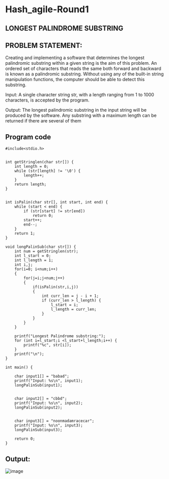 # Hash_agile-Round1

## LONGEST PALINDROME SUBSTRING
## PROBLEM STATEMENT:
Creating and implementing a software that determines the longest palindromic substring within a given string is the aim of this problem. An ordered set of characters that reads the same both forward and backward is known as a palindromic substring. Without using any of the built-in string manipulation functions, the computer should be able to detect this substring.

Input: A single character string str, with a length ranging from 1 to 1000 characters, is accepted
by the program.

Output: The longest palindromic substring in the input string will be produced by the software.
Any substring with a maximum length can be returned if there are several of them

## Program code
```
#include<stdio.h>


int getStringlen(char str[]) {
    int length = 0;
    while (str[length] != '\0') {
        length++;
    }
    return length;
}


int isPalin(char str[], int start, int end) {
    while (start < end) {
        if (str[start] != str[end])
            return 0; 
        start++;
        end--;
    }
    return 1; 
}

void longPalinSub(char str[]) {
    int num = getStringlen(str);
    int l_start = 0; 
    int l_length = 1; 
    int i,j;
    for(i=0; i<num;i++) 
    {
        for(j=i;j<num;j++) 
        {
            if(isPalin(str,i,j)) 
            {
                int curr_len = j - i + 1;
                if (curr_len > l_length) {
                    l_start = i;
                    l_length = curr_len;
                }
            }
        }
    }

    printf("Longest Palindrome substring:");
    for (int i=l_start;i <l_start+l_length;i++) {
        printf("%c", str[i]); 
    }
    printf("\n");
}

int main() {
    
    char input1[] = "babad";
    printf("Input: %s\n", input1);
    longPalinSub(input1);


    char input2[] = "cbbd";
    printf("Input: %s\n", input2);
    longPalinSub(input2);


    char input3[] = "noonmadamracecar";
    printf("Input: %s\n", input3);
    longPalinSub(input3);

    return 0;
}
```

## Output:

![image](https://github.com/user-attachments/assets/71b046e6-c56d-4058-9a1d-83e583000327)
